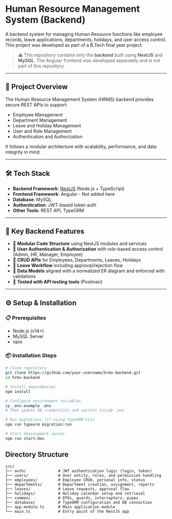 # Human Resource Management System (Backend)

A backend system for managing Human Resource functions like employee records, leave applications, departments, holidays, and user access control. This project was developed as part of a B.Tech final year project.

> ⚠️ This repository contains only the **backend** built using **NestJS** and **MySQL**. The Angular frontend was developed separately and is not part of this repository.

---

## 📌 Project Overview

The Human Resource Management System (HRMS) backend provides secure REST APIs to support:

- Employee Management
- Department Management
- Leave and Holiday Management
- User and Role Management
- Authentication and Authorization

It follows a modular architecture with scalability, performance, and data integrity in mind.

---

## 🛠️ Tech Stack

- **Backend Framework**: [NestJS](https://nestjs.com/) (Node.js + TypeScript)
- **Frontend Framework**: Angular - Not added here
- **Database**: MySQL
- **Authentication**: JWT-based token auth
- **Other Tools**: REST API, TypeORM

---

## 🧩 Key Backend Features

- 📂 **Modular Code Structure** using NestJS modules and services
- 🔐 **User Authentication & Authorization** with role-based access control (Admin, HR, Manager, Employee)
- 📄 **CRUD APIs** for Employees, Departments, Leaves, Holidays
- 📆 **Leave Workflow** including approval/rejection flow
- 🧾 **Data Models** aligned with a normalized ER diagram and enforced with validations
- 🧪 **Tested with API testing tools** (Postman)

---

## ⚙️ Setup & Installation

### 📋 Prerequisites

- Node.js (v14+)
- MySQL Server
- npm

### 📦 Installation Steps

```bash
# Clone repository
git clone https://github.com/your-username/hrms-backend.git
cd hrms-backend

# Install dependencies
npm install

# Configure environment variables
cp .env.example .env
# Then update DB credentials and secrets inside .env

# Run migrations (if using TypeORM CLI)
npm run typeorm migration:run

# Start development server
npm run start:dev
```

## Directory Structure

```
src/
├── auth/              # JWT authentication logic (login, token)
├── users/             # User entity, roles, and permission handling
├── employees/         # Employee CRUD, personal info, status
├── departments/       # Department creation, assignment, reports
├── leaves/            # Leave requests, approval flow
├── holidays/          # Holiday calendar setup and retrieval
├── common/            # DTOs, guards, interceptors, pipes
├── database/          # TypeORM configuration and DB connection
├── app.module.ts      # Main application module
└── main.ts            # Entry point of the NestJS app
```
